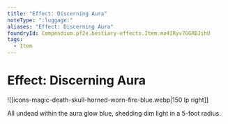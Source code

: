 ```yaml
---
title: "Effect: Discerning Aura"
noteType: ":luggage:"
aliases: "Effect: Discerning Aura"
foundryId: Compendium.pf2e.bestiary-effects.Item.mo4IRyv7GGRBJihU
tags:
  - Item
---
```


# Effect: Discerning Aura
![[icons-magic-death-skull-horned-worn-fire-blue.webp|150 lp right]]

All undead within the aura glow blue, shedding dim light in a 5-foot radius.

